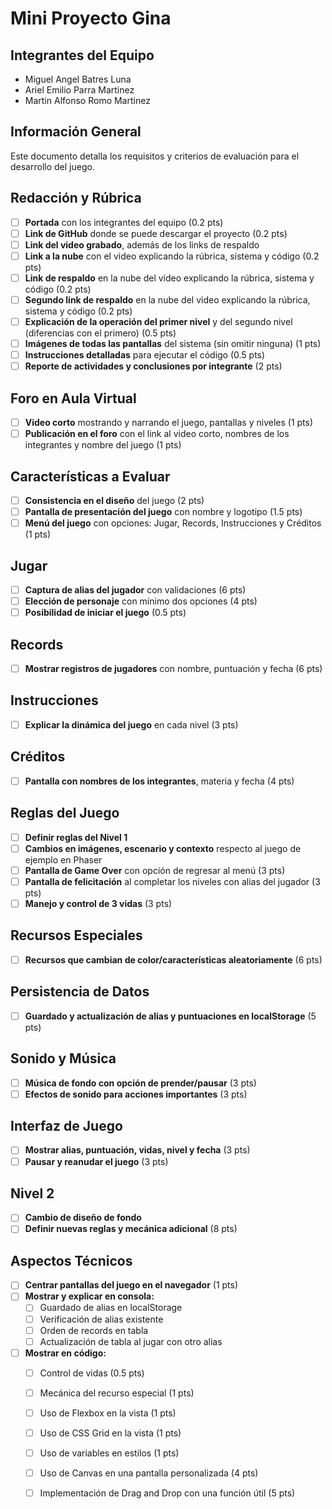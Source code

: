 # Mini Proyecto Gina

## Integrantes del Equipo
- Miguel Angel Batres Luna
- Ariel Emilio Parra Martinez
- Martin Alfonso Romo Martinez 

## Información General

Este documento detalla los requisitos y criterios de evaluación para el desarrollo del juego.

## Redacción y Rúbrica

- [ ] **Portada** con los integrantes del equipo (0.2 pts)
- [ ] **Link de GitHub** donde se puede descargar el proyecto (0.2 pts)
- [ ] **Link del video grabado**, además de los links de respaldo
- [ ] **Link a la nube** con el video explicando la rúbrica, sistema y código (0.2 pts)
- [ ] **Link de respaldo** en la nube del video explicando la rúbrica, sistema y código (0.2 pts)
- [ ] **Segundo link de respaldo** en la nube del video explicando la rúbrica, sistema y código (0.2 pts)
- [ ] **Explicación de la operación del primer nivel** y del segundo nivel (diferencias con el primero) (0.5 pts)
- [ ] **Imágenes de todas las pantallas** del sistema (sin omitir ninguna) (1 pts)
- [ ] **Instrucciones detalladas** para ejecutar el código (0.5 pts)
- [ ] **Reporte de actividades y conclusiones por integrante** (2 pts)

## Foro en Aula Virtual

- [ ] **Video corto** mostrando y narrando el juego, pantallas y niveles (1 pts)
- [ ] **Publicación en el foro** con el link al video corto, nombres de los integrantes y nombre del juego (1 pts)

## Características a Evaluar

- [ ] **Consistencia en el diseño** del juego (2 pts)
- [ ] **Pantalla de presentación del juego** con nombre y logotipo (1.5 pts)
- [ ] **Menú del juego** con opciones: Jugar, Records, Instrucciones y Créditos (1 pts)

## Jugar

- [ ] **Captura de alias del jugador** con validaciones (6 pts)
- [ ] **Elección de personaje** con mínimo dos opciones (4 pts)
- [ ] **Posibilidad de iniciar el juego** (0.5 pts)

## Records

- [ ] **Mostrar registros de jugadores** con nombre, puntuación y fecha (6 pts)

## Instrucciones

- [ ] **Explicar la dinámica del juego** en cada nivel (3 pts)

## Créditos

- [ ] **Pantalla con nombres de los integrantes**, materia y fecha (4 pts)

## Reglas del Juego

- [ ] **Definir reglas del Nivel 1**
- [ ] **Cambios en imágenes, escenario y contexto** respecto al juego de ejemplo en Phaser
- [ ] **Pantalla de Game Over** con opción de regresar al menú (3 pts)
- [ ] **Pantalla de felicitación** al completar los niveles con alias del jugador (3 pts)
- [ ] **Manejo y control de 3 vidas** (3 pts)

## Recursos Especiales

- [ ] **Recursos que cambian de color/características aleatoriamente** (6 pts)

## Persistencia de Datos

- [ ] **Guardado y actualización de alias y puntuaciones en localStorage** (5 pts)

## Sonido y Música

- [ ] **Música de fondo con opción de prender/pausar** (3 pts)
- [ ] **Efectos de sonido para acciones importantes** (3 pts)

## Interfaz de Juego

- [ ] **Mostrar alias, puntuación, vidas, nivel y fecha** (3 pts)
- [ ] **Pausar y reanudar el juego** (3 pts)

## Nivel 2

- [ ] **Cambio de diseño de fondo**
- [ ] **Definir nuevas reglas y mecánica adicional** (8 pts)

## Aspectos Técnicos

- [ ] **Centrar pantallas del juego en el navegador** (1 pts)
- [ ] **Mostrar y explicar en consola:**
  - [ ] Guardado de alias en localStorage
  - [ ] Verificación de alias existente
  - [ ] Orden de records en tabla
  - [ ] Actualización de tabla al jugar con otro alias
- [ ] **Mostrar en código:**
  - [ ] Control de vidas (0.5 pts)
  - [ ] Mecánica del recurso especial (1 pts)
  - [ ] Uso de Flexbox en la vista (1 pts)
  - [ ] Uso de CSS Grid en la vista (1 pts)
  - [ ] Uso de variables en estilos (1 pts)
  - [ ] Uso de Canvas en una pantalla personalizada (4 pts)
  - [ ] Implementación de Drag and Drop con una función útil (5 pts)

